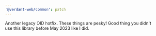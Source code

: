 ```yaml
---
'@verdant-web/common': patch
---
```


Another legacy OID hotfix. These things are pesky! Good thing you didn't use this library before May 2023 like I did.

